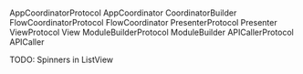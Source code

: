 #  
AppCoordinatorProtocol
AppCoordinator
CoordinatorBuilder
FlowCoordinatorProtocol
FlowCoordinator
PresenterProtocol
Presenter
ViewProtocol
View
ModuleBuilderProtocol
ModuleBuilder
APICallerProtocol
APICaller

TODO:
Spinners in ListView
